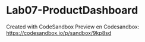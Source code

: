 # Lab07-ProductDashboard
Created with CodeSandbox
Preview en Codesandbox:
https://codesandbox.io/p/sandbox/9kp8sd
